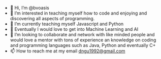 - 👋 Hi, I’m @bvoasis
- 👀 I’m interested in teaching myself how to code and enjoying and discovering all aspects of programming.
- 🌱 I’m currently teaching myself Javascript and Python
- 🌱 Eventually I would love to get into Machine Learning and AI
- 💞️ I’m looking to collaborate and network with like minded people and would love a mentor with tons of experience an knowledge on coding and programming languages such as Java, Python and eventually C+
- 📫 How to reach me at my email dngu1992@gmail.com

<!---
bvoasis/bvoasis is a ✨ special ✨ repository because its `README.md` (this file) appears on your GitHub profile.
You can click the Preview link to take a look at your changes.
--->
